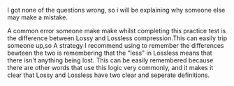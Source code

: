 I got none of the questions wrong, so i will be explaining why someone else may make a mistake.

A common error someone make make whilst completing this practice test is the difference between Lossy and Lossless compression.This can easily trip someone up,so A strategy I recommend using to remember the differences bewteen the two is remembering that the "less" in Lossless means that there isn't anything being lost. This can be easily remembered because there are other words that use this logic very commonly, and it makes it clear that Lossy and Lossless have two clear and seperate definitions.
